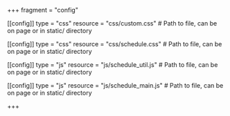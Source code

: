+++
fragment = "config"

[[config]]
  type = "css"
  resource = "css/custom.css" # Path to file, can be on page or in static/ directory

[[config]]
  type = "css"
  resource = "css/schedule.css" # Path to file, can be on page or in static/ directory

[[config]]
  type = "js"
  resource = "js/schedule_util.js" # Path to file, can be on page or in static/ directory

[[config]]
  type = "js"
  resource = "js/schedule_main.js" # Path to file, can be on page or in static/ directory

+++